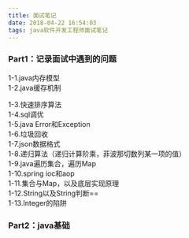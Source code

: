 ```yaml
---
title: 面试笔记
date: 2018-04-22 16:54:03
tags: java软件开发工程师面试笔记
---
```


### Part1：记录面试中遇到的问题
1-1.java内存模型  
1-2.java缓存机制  
<!-- more -->
1-3.快速排序算法  
1-4.sql调优  
1-5.java Error和Exception  
1-6.垃圾回收  
1-7.json数据格式  
1-8.递归算法（递归计算阶乘，菲波那切数列某一项的值）  
1-9.java遍历集合，遍历Map  
1-10.spring ioc和aop  
1-11.集合与Map，以及底层实现原理  
1-12.String以及String判断==  
1-13.Integer的陷阱  
### Part2：java基础